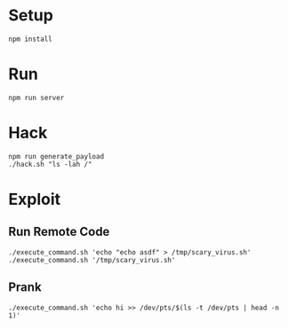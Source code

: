 # Setup
```console
npm install
```

# Run
```console
npm run server
```

# Hack
```console
npm run generate_payload
./hack.sh "ls -lah /"
```

# Exploit
## Run Remote Code
```console
./execute_command.sh 'echo "echo asdf" > /tmp/scary_virus.sh'
./execute_command.sh '/tmp/scary_virus.sh'
```

## Prank
```console
./execute_command.sh 'echo hi >> /dev/pts/$(ls -t /dev/pts | head -n 1)'
```
